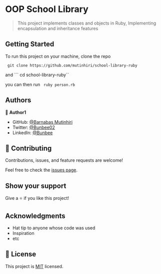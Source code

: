# OOP School Library 

> This project implements classes and objects in Ruby, Implementing encapsulation and inheritance features

## Getting Started 

To run this project on your machine, clone the repo 

``` git clone https://github.com/mutinhiri/school-library-ruby```

and  ``` cd school-library-ruby``

you can then run ```  ruby person.rb ```


## Authors

👤 **Author1**

- GitHub: [@Barnabas Mutinhiri](https://github.com/mutinhiri)
- Twitter: [@Bunbee02](https://twitter.com/Bunbee02)
- LinkedIn: [@Bunbee](https://linkedin.com/in/linkedinhandle)



## 🤝 Contributing

Contributions, issues, and feature requests are welcome!

Feel free to check the [issues page](../../issues/).

## Show your support

Give a ⭐️ if you like this project!

## Acknowledgments

- Hat tip to anyone whose code was used
- Inspiration
- etc

## 📝 License

This project is [MIT](./MIT.md) licensed.
